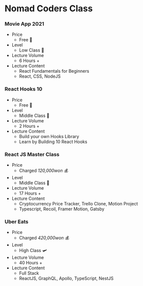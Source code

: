 # Nomad Coders Class
### Movie App 2021
- Price
  - Free  💸
- Level
  - Low Class  🛴
- Lecture Volume
  - 6 Hours +
- Lecture Content
  - React Fundamentals for Beginners
  - React, CSS, NodeJS

### React Hooks 10
- Price
  - Free  💸
- Level
  - Middle Class  🚗
- Lecture Volume
  - 2 Hours +
- Lecture Content
  - Build your own Hooks Library
  - Learn by Building 10 React Hooks

### React JS Master Class
- Price
  - Charged *120,000won*  💰
- Level
  - Middle Class  🚗
- Lecture Volume
  - 17 Hours +
- Lecture Content
  - Cryptocurrency Price Tracker, Trello Clone, Motion Project
  - Typescript, Recoil, Framer Motion, Gatsby

### Uber Eats
- Price
  - Charged *420,000won*  💰
- Level
  - High Class  🛩
- Lecture Volume
  - 40 Hours +
- Lecture Content
  - Full Stack
  - ReactJS, GraphQL, Apollo, TypeScript, NestJS
